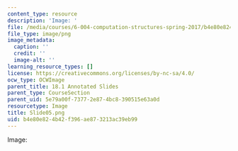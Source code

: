 ```yaml
---
content_type: resource
description: 'Image: '
file: /media/courses/6-004-computation-structures-spring-2017/b4e80e824b42f396ae873213ac39eb99_Slide05.png
file_type: image/png
image_metadata:
  caption: ''
  credit: ''
  image-alt: ''
learning_resource_types: []
license: https://creativecommons.org/licenses/by-nc-sa/4.0/
ocw_type: OCWImage
parent_title: 18.1 Annotated Slides
parent_type: CourseSection
parent_uid: 5e79a00f-7377-2e87-4bc8-390515e63a0d
resourcetype: Image
title: Slide05.png
uid: b4e80e82-4b42-f396-ae87-3213ac39eb99
---
```

Image: 